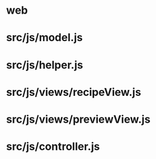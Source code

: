 # web
# src/js/model.js
# src/js/helper.js
# src/js/views/recipeView.js
# src/js/views/previewView.js
# src/js/controller.js

